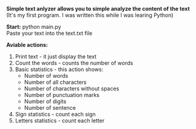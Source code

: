 **Simple text anlyzer allows you to simple analyze the content of the text** <br/>
(It's my first program. I was written this while I was learing Python)

**Start:** python main.py <br/>
Paste your text into the text.txt file

**Aviable actions:**
1. Print text - it just display the text
2. Count the words - counts the number of words
3. Basic statistics - this action shows: 
    - Number of words
    - Number of all characters
    - Number of characters without spaces
    - Number of punctuation marks
    - Number of digits
    - Number of sentence
4. Sign statistics - count each sign 
5. Letters statistics - count each letter 

